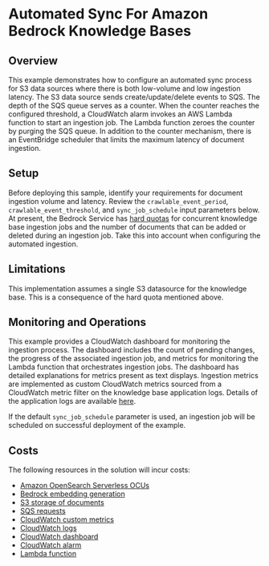 # Automated Sync For Amazon Bedrock Knowledge Bases

## Overview
This example demonstrates how to configure an automated sync process for S3 data sources where there is both low-volume and low ingestion latency.  The S3 data source sends create/update/delete events to SQS.
The depth of the SQS queue serves as a counter.  When the counter reaches the configured threshold, a CloudWatch alarm invokes an AWS Lambda function to start an ingestion job.
The Lambda function zeroes the counter by purging the SQS queue.  In addition to the counter mechanism, there is an EventBridge scheduler that limits the maximum latency of document ingestion.

## Setup
Before deploying this sample, identify your requirements for document ingestion volume and latency.  Review the `crawlable_event_period`, `crawlable_event_threshold`, and `sync_job_schedule` input parameters below.  At present, the Bedrock Service has [hard quotas](https://docs.aws.amazon.com/general/latest/gr/bedrock.html#limits_bedrock) for concurrent knowledge base ingestion jobs and the number of documents that can be added or deleted during an ingestion job.  Take this into account when configuring the automated ingestion.

## Limitations
This implementation assumes a single S3 datasource for the knowledge base.  This is a consequence of the hard quota mentioned above.

## Monitoring and Operations
This example provides a CloudWatch dashboard for monitoring the ingestion process.  The dashboard includes the count of pending changes, the progress of the associated ingestion job, and metrics for monitoring the Lambda function that orchestrates ingestion jobs.  The dashboard has detailed explanations for metrics present as text displays.  Ingestion metrics are implemented as custom CloudWatch metrics sourced from a CloudWatch metric filter on the knowledge base application logs.  Details of the application logs are available [here](https://docs.aws.amazon.com/bedrock/latest/userguide/knowledge-bases-logging.html).

If the default `sync_job_schedule` parameter is used, an ingestion job will be scheduled on successful deployment of the example.

## Costs
The following resources in the solution will incur costs:
* [Amazon OpenSearch Serverless OCUs](https://aws.amazon.com/opensearch-service/pricing/)
* [Bedrock embedding generation](https://aws.amazon.com/bedrock/pricing/)
* [S3 storage of documents](https://aws.amazon.com/s3/pricing/)
* [SQS requests](https://aws.amazon.com/sqs/pricing/)
* [CloudWatch custom metrics](https://aws.amazon.com/cloudwatch/pricing/)
* [CloudWatch logs](https://aws.amazon.com/cloudwatch/pricing/)
* [CloudWatch dashboard](https://aws.amazon.com/cloudwatch/pricing/)
* [CloudWatch alarm](https://aws.amazon.com/cloudwatch/pricing/)
* [Lambda function](https://aws.amazon.com/lambda/pricing/)